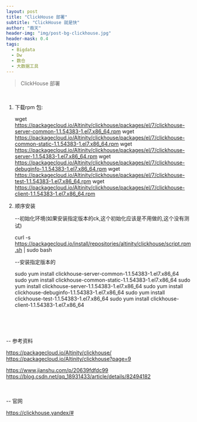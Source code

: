 ```yaml
---
layout: post
title: "ClickHouse 部署"
subtitle: "ClickHouse 就是快"
author: "裔天"
header-img: "img/post-bg-clickhouse.jpg"
header-mask: 0.4
tags:
  - Bigdata
  - Dw
  - 数仓
  - 大数据工具
---
```


> ClickHouse 部署

<br>


1.  下载rpm 包:

       wget https://packagecloud.io/Altinity/clickhouse/packages/el/7/clickhouse-server-common-1.1.54383-1.el7.x86_64.rpm
       wget https://packagecloud.io/Altinity/clickhouse/packages/el/7/clickhouse-common-static-1.1.54383-1.el7.x86_64.rpm
       wget https://packagecloud.io/Altinity/clickhouse/packages/el/7/clickhouse-server-1.1.54383-1.el7.x86_64.rpm
       wget https://packagecloud.io/Altinity/clickhouse/packages/el/7/clickhouse-debuginfo-1.1.54383-1.el7.x86_64.rpm
       wget https://packagecloud.io/Altinity/clickhouse/packages/el/7/clickhouse-test-1.1.54383-1.el7.x86_64.rpm
       wget https://packagecloud.io/Altinity/clickhouse/packages/el/7/clickhouse-client-1.1.54383-1.el7.x86_64.rpm

2.  顺序安装

    --初始化环境(如果安装指定版本的ck,这个初始化应该是不用做的,这个没有测试)

      curl -s https://packagecloud.io/install/repositories/altinity/clickhouse/script.rpm.sh | sudo bash

    --安装指定版本的

      sudo yum install clickhouse-server-common-1.1.54383-1.el7.x86_64
      sudo yum install clickhouse-common-static-1.1.54383-1.el7.x86_64
      sudo yum install clickhouse-server-1.1.54383-1.el7.x86_64
      sudo yum install clickhouse-debuginfo-1.1.54383-1.el7.x86_64
      sudo yum install clickhouse-test-1.1.54383-1.el7.x86_64
      sudo yum install clickhouse-client-1.1.54383-1.el7.x86_64


<br><br><br>

-- 参考资料 

  https://packagecloud.io/Altinity/clickhouse/ 
  https://packagecloud.io/Altinity/clickhouse?page=9

  https://www.jianshu.com/p/20639fdfdc99
  https://blog.csdn.net/qq_18931433/article/details/82494182

<br><br>
-- 官网

  https://clickhouse.yandex/#
